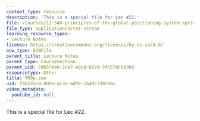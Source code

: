 ```yaml
---
content_type: resource
description: 'This is a special file for Lec #22.'
file: /courses/12-540-principles-of-the-global-positioning-system-spring-2012/fa022ac88deeac3eadfe2a40c739cebc_TR0p.sum
file_type: application/octet-stream
learning_resource_types:
- Lecture Notes
license: https://creativecommons.org/licenses/by-nc-sa/4.0/
ocw_type: OCWFile
parent_title: Lecture Notes
parent_type: CourseSection
parent_uid: 7db57be8-2ce7-e0cd-b529-3f5578c683b0
resourcetype: Other
title: TR0p.sum
uid: fa022ac8-8dee-ac3e-adfe-2a40c739cebc
video_metadata:
  youtube_id: null
---
```

This is a special file for Lec #22.